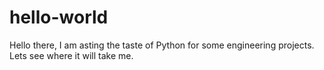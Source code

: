 # hello-world
Hello there,
I am asting the taste of Python for some engineering projects.
Lets see where it will take me.
